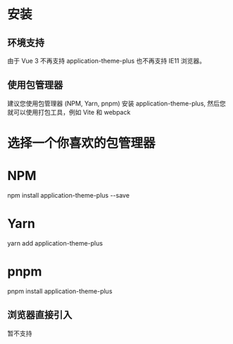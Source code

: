 # 安装

## 环境支持

由于 Vue 3 不再支持 application-theme-plus 也不再支持 IE11 浏览器。

## 使用包管理器

建议您使用包管理器 (NPM, Yarn, pnpm) 安装 application-theme-plus, 然后您就可以使用打包工具，例如 Vite 和 webpack

# 选择一个你喜欢的包管理器

# NPM
npm install application-theme-plus --save

# Yarn
yarn add application-theme-plus

# pnpm
pnpm install application-theme-plus

## 浏览器直接引入

暂不支持